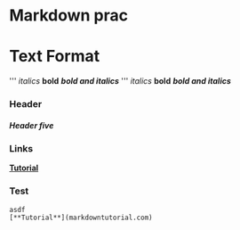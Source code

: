 # Markdown prac

Text Format
===========
'''
_italics_
**bold**
**_bold and italics_**
'''
_italics_
**bold**
**_bold and italics_**

### Header

##### Header five

### Links

[**Tutorial**](markdowntutorial.com)

### Test
```
asdf
[**Tutorial**](markdowntutorial.com)
```
